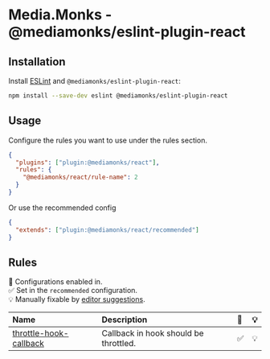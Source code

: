 # Media.Monks - @mediamonks/eslint-plugin-react

## Installation

Install [ESLint](https://eslint.org/) and `@mediamonks/eslint-plugin-react`:

```sh
npm install --save-dev eslint @mediamonks/eslint-plugin-react
```

## Usage

Configure the rules you want to use under the rules section.

```json
{
  "plugins": ["plugin:@mediamonks/react"],
  "rules": {
    "@mediamonks/react/rule-name": 2
  }
}
```

Or use the recommended config

```json
{
  "extends": ["plugin:@mediamonks/react/recommended"]
}
```

## Rules

<!-- begin auto-generated rules list -->

💼 Configurations enabled in.\
✅ Set in the `recommended` configuration.\
💡 Manually fixable by
[editor suggestions](https://eslint.org/docs/developer-guide/working-with-rules#providing-suggestions).

| Name                                                           | Description                           | 💼  | 💡  |
| :------------------------------------------------------------- | :------------------------------------ | :-- | :-- |
| [throttle-hook-callback](docs/rules/throttle-hook-callback.md) | Callback in hook should be throttled. | ✅  | 💡  |

<!-- end auto-generated rules list -->
